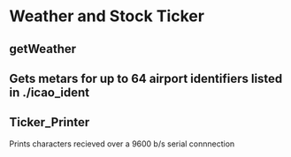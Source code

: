 # Weather and Stock Ticker
## getWeather
Gets metars for up to 64 airport identifiers listed in ./icao\_ident
---
## Ticker\_Printer
Prints characters recieved over a 9600 b/s serial connnection
